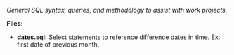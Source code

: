 _General SQL syntax, queries, and methodology to assist with work projects._

**Files**:
* **dates.sql:** Select statements to reference difference dates in time. Ex: first date of previous month.
